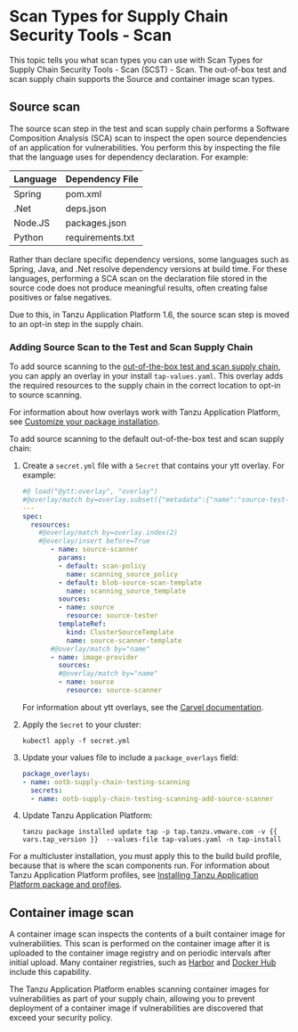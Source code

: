 # Scan Types for Supply Chain Security Tools - Scan

This topic tells you what scan types you can use with Scan Types for Supply
Chain Security Tools - Scan (SCST) - Scan. The out-of-box test and scan supply
chain supports the Source and container image scan types.

## <a id="source-scan"></a> Source scan

The source scan step in the test and scan supply chain performs a Software
Composition Analysis (SCA) scan to inspect the open source dependencies of an
application for vulnerabilities. You perform this by inspecting the file that
the language uses for dependency declaration. For example:

| Language | Dependency File |
| ---- | ---- |
| Spring | pom.xml |
| .Net | deps.json |
| Node.JS | packages.json |
| Python | requirements.txt|

Rather than declare specific dependency versions, some languages such as Spring,
Java, and .Net resolve dependency versions at build time. For these languages,
performing a SCA scan on the declaration file stored in the source code does not
produce meaningful results, often creating false positives or false negatives.

Due to this, in Tanzu Application Platform 1.6, the source scan step is moved to an opt-in step in the supply chain.

### <a id="add-source-scan"></a>Adding Source Scan to the Test and Scan Supply Chain

To add source scanning to the [out-of-the-box test and scan supply chain](../getting-started/about-supply-chains.hbs.md#3-ootb-testingscanning), you can apply an overlay in your install `tap-values.yaml`.  This overlay adds the required resources to the supply chain in the correct location to opt-in to source scanning.

For information about how overlays work with Tanzu Application Platform, see [Customize your package installation](../customize-package-installation.hbs.md). 

To add source scanning to the default out-of-the-box test and scan supply chain:

1. Create a `secret.yml` file with a `Secret` that contains your ytt overlay. For example:

   ```yaml
   #@ load("@ytt:overlay", "overlay")
   #@overlay/match by=overlay.subset({"metadata":{"name":"source-test-scan-to-url"}, "kind": "ClusterSupplyChain"})
   ---
   spec:
     resources:
       #@overlay/match by=overlay.index(2)
       #@overlay/insert before=True
          - name: source-scanner
            params:
            - default: scan-policy
              name: scanning_source_policy
            - default: blob-source-scan-template
              name: scanning_source_template
            sources:
            - name: source
              resource: source-tester
            templateRef:
              kind: ClusterSourceTemplate
              name: source-scanner-template
          #@overlay/match by="name"
          - name: image-provider
            sources:
            #@overlay/match by="name"
            - name: source
              resource: source-scanner
   ```

   For information about ytt overlays, see the
   [Carvel documentation](https://carvel.dev/ytt/docs/v0.43.0/ytt-overlays/).

2. Apply the `Secret` to your cluster:

   ```console
   kubectl apply -f secret.yml
   ```

3. Update your values file to include a `package_overlays` field:

    ```yaml
    package_overlays:
    - name: ootb-supply-chain-testing-scanning
      secrets:
      - name: ootb-supply-chain-testing-scanning-add-source-scanner
    ```

4. Update Tanzu Application Platform:

    ```console
    tanzu package installed update tap -p tap.tanzu.vmware.com -v {{ vars.tap_version }}  --values-file tap-values.yaml -n tap-install
    ```

For a multicluster installation, you must apply this to the build build profile, because that
is where the scan components run. For information about Tanzu Application Platform profiles, see
[Installing Tanzu Application Platform package and profiles](../install-online/profile.hbs.md).

## <a id="image-scan"></a> Container image scan

A container image scan inspects the contents of a built container image for
vulnerabilities. This scan is performed on the container image after it is
uploaded to the container image registry and on periodic intervals after initial
upload. Many container registries, such as
[Harbor](https://goharbor.io/docs/2.8.0/administration/vulnerability-scanning/)
and [Docker Hub](https://docs.docker.com/docker-hub/vulnerability-scanning/)
include this capability.

The Tanzu Application Platform enables scanning container images for
vulnerabilities as part of your supply chain, allowing you to prevent deployment
of a container image if vulnerabilities are discovered that exceed your security
policy.